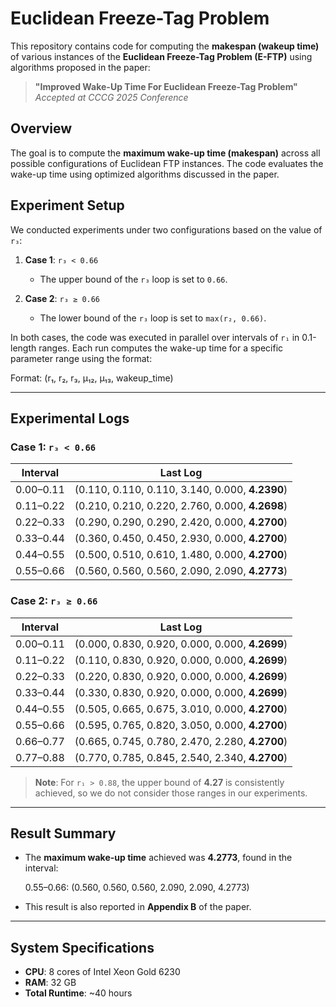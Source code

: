 # Euclidean Freeze-Tag Problem

This repository contains code for computing the **makespan (wakeup time)** of various instances of the **Euclidean Freeze-Tag Problem (E-FTP)** using algorithms proposed in the paper:

> **"Improved Wake-Up Time For Euclidean Freeze-Tag Problem"**  
> *Accepted at CCCG 2025 Conference*

## Overview

The goal is to compute the **maximum wake-up time (makespan)** across all possible configurations of Euclidean FTP instances. The code evaluates the wake-up time using optimized algorithms discussed in the paper.

## Experiment Setup

We conducted experiments under two configurations based on the value of `r₃`:

1. **Case 1**: `r₃ < 0.66`  
   - The upper bound of the `r₃` loop is set to `0.66`.

2. **Case 2**: `r₃ ≥ 0.66`  
   - The lower bound of the `r₃` loop is set to `max(r₂, 0.66)`.

In both cases, the code was executed in parallel over intervals of `r₁` in 0.1-length ranges. Each run computes the wake-up time for a specific parameter range using the format:

Format: (r₁, r₂, r₃, μ₁₂, μ₁₃, wakeup_time)

---

## Experimental Logs

### Case 1: `r₃ < 0.66`

| Interval     | Last Log                                    
|--------------|------------------------------------------------
| 0.00–0.11    | (0.110, 0.110, 0.110, 3.140, 0.000, **4.2390**)
| 0.11–0.22    | (0.210, 0.210, 0.220, 2.760, 0.000, **4.2698**)
| 0.22–0.33    | (0.290, 0.290, 0.290, 2.420, 0.000, **4.2700**)
| 0.33–0.44    | (0.360, 0.450, 0.450, 2.930, 0.000, **4.2700**)
| 0.44–0.55    | (0.500, 0.510, 0.610, 1.480, 0.000, **4.2700**)
| 0.55–0.66    | (0.560, 0.560, 0.560, 2.090, 2.090, **4.2773**)

### Case 2: `r₃ ≥ 0.66`

| Interval     | Last Log                                       
|--------------|------------------------------------------------
| 0.00–0.11    | (0.000, 0.830, 0.920, 0.000, 0.000, **4.2699**)
| 0.11–0.22    | (0.110, 0.830, 0.920, 0.000, 0.000, **4.2699**)
| 0.22–0.33    | (0.220, 0.830, 0.920, 0.000, 0.000, **4.2699**)
| 0.33–0.44    | (0.330, 0.830, 0.920, 0.000, 0.000, **4.2699**)
| 0.44–0.55    | (0.505, 0.665, 0.675, 3.010, 0.000, **4.2700**)
| 0.55–0.66    | (0.595, 0.765, 0.820, 3.050, 0.000, **4.2700**)
| 0.66–0.77    | (0.665, 0.745, 0.780, 2.470, 2.280, **4.2700**)
| 0.77–0.88    | (0.770, 0.785, 0.845, 2.540, 2.340, **4.2700**)

> **Note**: For `r₁ > 0.88`, the upper bound of **4.27** is consistently achieved, so we do not consider those ranges in our experiments.

---

## Result Summary

- The **maximum wake-up time** achieved was **4.2773**, found in the interval:

  0.55–0.66: (0.560, 0.560, 0.560, 2.090, 2.090, 4.2773)
  
- This result is also reported in **Appendix B** of the paper.

---

## System Specifications

- **CPU**: 8 cores of Intel Xeon Gold 6230  
- **RAM**: 32 GB  
- **Total Runtime**: ~40 hours
